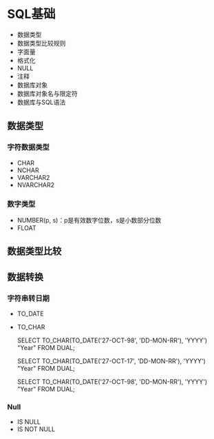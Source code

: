 # SQL基础

- 数据类型
- 数据类型比较规则
- 字面量
- 格式化
- NULL
- 注释
- 数据库对象
- 数据库对象名与限定符
- 数据库与SQL语法

## 数据类型

### 字符数据类型

- CHAR
- NCHAR
- VARCHAR2
- NVARCHAR2

### 数字类型

- NUMBER(p, s)：p是有效数字位数，s是小数部分位数
- FLOAT

## 数据类型比较

## 数据转换

### 字符串转日期

- TO_DATE
- TO_CHAR

	SELECT TO_CHAR(TO_DATE('27-OCT-98', 'DD-MON-RR'), 'YYYY') "Year" FROM DUAL;

	SELECT TO_CHAR(TO_DATE('27-OCT-17', 'DD-MON-RR'), 'YYYY') "Year" FROM DUAL;

	SELECT TO_CHAR(TO_DATE('27-OCT-98', 'DD-MON-RR'), 'YYYY') "Year" FROM DUAL;

### Null

- IS NULL
- IS NOT NULL